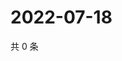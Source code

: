 # 2022-07-18

共 0 条

<!-- BEGIN WEIBO -->
<!-- 最后更新时间 Mon Jul 18 2022 19:13:34 GMT+0800 (China Standard Time) -->

<!-- END WEIBO -->

